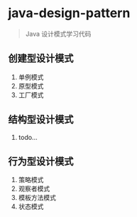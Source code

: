 # java-design-pattern

> Java 设计模式学习代码

## 创建型设计模式

1. 单例模式
2. 原型模式
3. 工厂模式

## 结构型设计模式

1. todo...

## 行为型设计模式

1. 策略模式
2. 观察者模式
3. 模板方法模式
4. 状态模式
